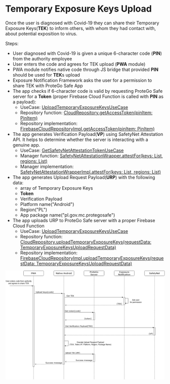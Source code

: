 # Temporary Exposure Keys Upload

Once the user is diagnosed with Covid-19 they can share their Temporary Exposure Keys(**TEK**) to inform others, with whom they had contact with, about potential exposition to virus.

Steps:

- User diagnosed with Covid-19 is given a unique 6-character code (**PIN**) from the authority employee
- User enters the code and agrees for TEK upload (**PWA** module)
- PWA module notifies native code through JS bridge that provided **PIN** should be used for **TEK**s upload
- Exposure Notification Framework asks the user for a permission to share TEK with ProteGo Safe App
- The app checks if 6-character code is valid by requesting ProteGo Safe server for a **Token** (proper Firebase Cloud Function is called with **PIN** as a payload):
  - UseCase: [UploadTemporaryExposureKeysUseCase](../domain/src/main/java/pl/gov/mc/protegosafe/domain/usecase/UploadTemporaryExposureKeysUseCase.kt)
  - Repository function: [CloudRepository.getAccessToken(pinItem: PinItem)](../domain/src/main/java/pl/gov/mc/protegosafe/domain/repository/CloudRepository.kt)
  - Repository implementation: [FirebaseCloudRepositoryImpl.getAccessToken(pinItem: PinItem)](../data/src/main/java/pl/gov/mc/protegosafe/data/FirebaseCloudRepositoryImpl.kt)
- The app generates Verification Payload(**VP**) using SafetyNet Attestation API. It helps to determine whether the server is interacting with a genuine app.
  - UseCase: [GetSafetyNetAttestationTokenUseCase](../domain/src/main/java/pl/gov/mc/protegosafe/domain/usecase/GetSafetyNetAttestationTokenUseCase.kt)
  - Manager function: [SafetyNetAttestationWrapper.attestFor(keys: List<DiagnosisKey>, regions: List<String>)](../domain/src/main/java/pl/gov/mc/protegosafe/domain/manager/SafetyNetAttestationWrapper.kt)
  - Manager implementation: [SafetyNetAttestationWrapperImpl.attestFor(keys: List<DiagnosisKey>, regions: List<String>)](../device/src/main/java/pl/gov/mc/protegosafe/manager/SafetyNetAttestationWrapperImpl.kt)
- The app generates Upload Request Payload(**URP**) with the following data:
  - array of Temporary Exposure Keys
  - **Token**
  - Verification Payload
  - Platform name("Android")
  - Region("PL")
  - App package name("pl.gov.mc.protegosafe")
- The app uploads URP to ProteGo Safe server with a proper Firebase Cloud Function
  - UseCase: [UploadTemporaryExposureKeysUseCase](../domain/src/main/java/pl/gov/mc/protegosafe/domain/usecase/UploadTemporaryExposureKeysUseCase.kt)
  - Repository function: [CloudRepository.uploadTemporaryExposureKeys(requestData: TemporaryExposureKeysUploadRequestData)](../domain/src/main/java/pl/gov/mc/protegosafe/domain/repository/CloudRepository.kt)
  - Repository implementation: [FirebaseCloudRepositoryImpl.uploadTemporaryExposureKeys(requestData: TemporaryExposureKeysUploadRequestData)](../data/src/main/java/pl/gov/mc/protegosafe/data/FirebaseCloudRepositoryImpl.kt)
  
  


![Figure 1: Interaction of the mobile application with the backend server and Exposure Notification Framework during upload.](images/TemporaryExposureKeysUploadDiagram.png "Figure 1: Interaction of the mobile application with the backend server and Exposure Notification Framework during upload.")
